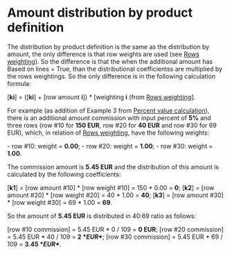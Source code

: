 # Amount distribution by product definition

The distribution by product definition is the same as the  distribution by amount, the only difference is that row weights are used (see [Rows weighting](https://docs.erp.net/tech/advanced/document-amounts/rows-weighting.html)). So the difference is that the when the additional amount has Based on  lines = True, than the distributional coefficientss are multiplied by  the rows weightings. So the only difference is in the following  calculation formula:

[**ki**] = ([**ki**] + [row amount **i**]) * [weighting **i** (from [Rows weighting](https://docs.erp.net/tech/advanced/document-amounts/rows-weighting.html)].

For example (as addition of Example 3 from [Percent value calculation](https://docs.erp.net/tech/advanced/document-amounts/amounts-calculation/percent-calculation.html)), there is an additional amount commission with input percent of **5%** and three rows (row #10 for **150 EUR**, row #20 for **40 EUR** and row #30 for 69 EUR), which, in relation of [Rows weighting](https://docs.erp.net/tech/advanced/document-amounts/rows-weighting.html), have the following weights:

\- row #10: weight = **0.00**;
\- row #20: weight = **1.00**;
\- row #30: weight = **1.00**.

The commission amount is **5.45 EUR** and the distribution of this amount is calculated by the following coefficients:

[**k1**] = [row amount #10] * [row weight #10] = 150 * 0.00 = **0**;
[**k2**] = [row amount #20] * [row weight #20] = 40 * 1.00 = **40**;
[**k3**] = [row amount #30] * [row weight #30] = 69 * 1.00 = **69**.

So the amount of **5.45 EUR** is distributed in 40:69 ratio as follows:

[row #10 commission] = 5.45 EUR * 0 / 109 = **0 EUR**;
[row #20 commission] = 5.45 EUR * 40 / 109 = **2 \**EUR\****;
[row #30 commission] = 5.45 EUR * 69 / 109 = **3.45 \**EUR\****.

